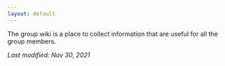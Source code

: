 ```yaml
---
layout: default
---
```


The group wiki is a place to collect information that are useful for all the group members.     


_Last modified: Nov 30, 2021_
